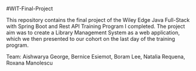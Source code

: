#WIT-Final-Project

This repository contains the final project of the Wiley Edge Java Full-Stack with Spring Boot and Rest API Training Program I completed. The project aim was to create a Library Management System as a web application, which we then presented to our cohort on the last day of the training program.

Team: Aishwarya George, Bernice Esiemot, Boram Lee, Natalia Requena, Roxana Manolescu